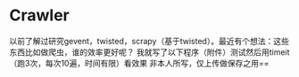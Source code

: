 # Crawler
以前了解过研究gevent，twisted，scrapy（基于twisted）。最近有个想法：这些东西比如做爬虫，谁的效率更好呢？ 我就写了以下程序（附件）测试然后用timeit（跑3次，每次10遍，时间有限）看效果
非本人所写，仅上传做保存之用==
